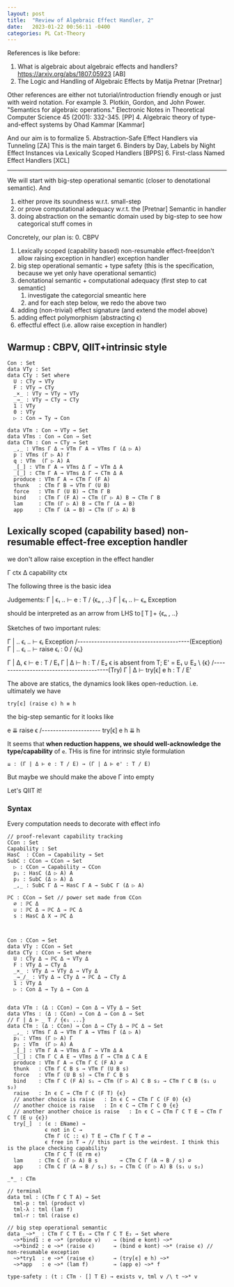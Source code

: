 ```yaml
---
layout: post
title:  "Review of Algebraic Effect Handler, 2"
date:   2023-01-22 00:56:11 -0400
categories: PL Cat-Theory
---
```

References is like before:
1. What is algebraic about algebraic effects and handlers? https://arxiv.org/abs/1807.05923 [AB]
2. The Logic and Handling of Algebraic Effects by Matija Pretnar [Pretnar]

Other references are either not tutorial/introduction friendly enough or just with weird notation. For example
3. Plotkin, Gordon, and John Power. "Semantics for algebraic operations." Electronic Notes in Theoretical Computer Science 45 (2001): 332-345. [PP]
4. Algebraic theory of type-and-effect systems by Ohad Kammar [Kammar]

And our aim is to formalize 
5. Abstraction-Safe Effect Handlers via Tunneling [ZA] This is the main target
6. Binders by Day, Labels by Night Effect Instances via Lexically Scoped Handlers [BPPS]
6. First-class Named Effect Handlers [XCL]
***

We will start with big-step operational semantic (closer to denotational semantic). 
And 
1. either prove its soundness w.r.t. small-step
2. or prove computational adequacy w.r.t. the [Pretnar] Semantic in handler
3. doing abstraction on the semantic domain used by big-step to see how categorical stuff comes in


Concretely, our plan is:
0. CBPV 
1. Lexically scoped (capability based) non-resumable effect-free(don't allow raising exception in handler) exception handler
2. big step operational semantic + type safety (this is the specification, because we yet only have operational semantic)
3. denotational semantic + computational adequacy (first step to cat semantic)
   1. investigate the categorcial smeantic here
   2. and for each step below, we redo the above two
4. adding (non-trivial) effect signature (and extend the model above)
5. adding effect polymorphism (abstracting ϵ)
6. effectful effect (i.e. allow raise exception in handler)

## Warmup : CBPV, QIIT+intrinsic style
```
Con : Set
data VTy : Set
data CTy : Set where
  U : CTy → VTy
  F : VTy → CTy
  _×_ : VTy → VTy → VTy
  _→_ : VTy → CTy → CTy
  1 : VTy
  0 : VTy
  ▷ : Con → Ty → Con

data VTm : Con → VTy → Set 
data VTms : Con → Con → Set
data CTm : Con → CTy → Set
  _,_ : VTms Γ Δ → VTm Γ A → VTms Γ (Δ ▷ A)
  p : VTms (Γ ▷ A) Γ
  q : VTm  (Γ ▷ A) A
  _[_] : VTm Γ A → VTms Δ Γ → VTm Δ A
  _[_] : CTm Γ A → VTms Δ Γ → CTm Δ A
  produce : VTm Γ A → CTm Γ (F A)
  thunk   : CTm Γ B → VTm Γ (U B)
  force   : VTm Γ (U B) → CTm Γ B
  bind    : CTm Γ (F A) → CTm (Γ ▷ A) B → CTm Γ B
  lam     : CTm (Γ ▷ A) B → CTm Γ (A → B)
  app     : CTm Γ (A → B) → CTm (Γ ▷ A) B
```
## Lexically scoped (capability based) non-resumable effect-free exception handler
we don't allow raise exception in the effect handler

Γ ctx
Δ capability ctx

The following three is the basic idea

Judgements:
Γ | ϵ₁ .. ⊢ e : T / {ϵₙ , ..}
Γ | ϵ₁ .. ⊢ ϵₙ Exception


should be interpreted as an arrow from LHS to〚T〛+ {ϵₙ , ..}

Sketches of two important rules:

  Γ | .. ϵᵢ .. ⊢ ϵᵢ Exception
/----------------------------------------(Exception)
  Γ | .. ϵᵢ .. ⊢ raise ϵᵢ : 0 / {ϵᵢ} 

  Γ | Δ, ϵ ⊢ e : T / E₁   Γ | Δ ⊢ h : T / E₂ 
  ϵ is absent from T; E' = E₁ ∪ E₂ \ {ϵ}
/----------------------------------------(Try)
  Γ | Δ ⊢ try[ϵ] e h : T / E'


The above are statics, the dynamics look likes open-reduction. i.e. ultimately we have

`try[ϵ] (raise ϵ) h ≡ h`

the big-step semantic for it looks like 

  e ⇊ raise ϵ
/---------------------
  try[ϵ] e h ⇊ h

It seems that **when reduction happens, we should well-acknowledge the type/capability** of `e`. 
THis is fine for intrinsic style formulation

`⇊ : (Γ | Δ ⊢ e : T / E) → (Γ | Δ ⊢ e' : T / E)`

But maybe we should make the above Γ into empty

Let's QIIT it!

### Syntax

Every computation needs to decorate with effect info
```
// proof-relevant capability tracking
CCon : Set
Capability : Set
HasC  : CCon → Capability → Set
SubC : CCon → CCon → Set
  ▷ : CCon → Capability → CCon
  p₁ : HasC (Δ ▷ A) A
  p₂ : SubC (Δ ▷ A) Δ
  _,_ : SubC Γ Δ → HasC Γ A → SubC Γ (Δ ▷ A)

ℙC : CCon → Set // power set made from CCon
  ∅ : ℙC Δ
  ∪ : ℙC Δ → ℙC Δ → ℙC Δ
  s : HasC Δ X → ℙC Δ 



Con : CCon → Set
data VTy : CCon → Set
data CTy : CCon → Set where
  U : CTy Δ → ℙC Δ → VTy Δ
  F : VTy Δ → CTy Δ
  _×_ : VTy Δ → VTy Δ → VTy Δ
  _→_/_ : VTy Δ → CTy Δ → ℙC Δ → CTy Δ
  1 : VTy Δ
  ▷ : Con Δ → Ty Δ → Con Δ


data VTm : (Δ : CCon) → Con Δ → VTy Δ → Set 
data VTms : (Δ : CCon) → Con Δ → Con Δ → Set
// Γ | Δ ⊢ _ T / {ϵ₁ ...}
data CTm : (Δ : CCon) → Con Δ → CTy Δ → ℙC Δ → Set
  _,_ : VTms Γ Δ → VTm Γ A → VTms Γ (Δ ▷ A)
  p₁ : VTms (Γ ▷ A) Γ
  p₂ : VTm  (Γ ▷ A) A
  _[_] : VTm Γ A → VTms Δ Γ → VTm Δ A
  _[_] : CTm Γ C A E → VTms Δ Γ → CTm Δ C A E
  produce : VTm Γ A → CTm Γ C (F A) ∅
  thunk   : CTm Γ C B s → VTm Γ (U B s)
  force   : VTm Γ (U B s) → CTm Γ C B s
  bind    : CTm Γ C (F A) s₁ → CTm (Γ ▷ A) C B s₂ → CTm Γ C B (s₁ ∪ s₂)
  raise   : In ϵ C → CTm Γ C (F T) {ϵ} 
  // another choice is raise   : In ϵ C → CTm Γ C (F 0) {ϵ} 
  // another choice is raise   : In ϵ C → CTm Γ C 0 {ϵ} 
  // another another choice is raise   : In ϵ C → CTm Γ C T E → CTm Γ C T (E ∪ {ϵ})
  try[_]  : (ϵ : EName) → 
            ϵ not in C →
            CTm Γ (C :: ϵ) T E → CTm Γ C T ∅ →
            ϵ free in T → // this part is the weirdest. I think this is the place checking capability
            CTm Γ C T (E rm ϵ)
  lam     : CTm C (Γ ▷ A) B s       → CTm C Γ (A → B / s) ∅
  app     : CTm C Γ (A → B / s₁) s₂ → CTm C (Γ ▷ A) B (s₁ ∪ s₂)

_*_ : CTm 

// terminal
data tml : (CTm Γ C T A) → Set 
  tml-p : tml (product v)
  tml-λ : tml (lam f)
  tml-r : tml (raise ϵ)

// big step operational semantic
data _~>*_ : CTm Γ C T E₁ → CTm Γ C T E₂ → Set where
  ~>*bind1 : e ~>* (produce v)    → (bind e kont) ~>* 
  ~>*bind2 : e ~>* (raise ϵ)      → (bind e kont) ~>* (raise ϵ) // non-resumable exception
  ~>*try1  : e ~>* (raise ϵ)      → (try[ϵ] e h) ~>* 
  ~>*app   : e ~>* (lam f)        → (app e) ~>* f

```

```
type-safety : (t : CTm ⋅ [] T E) → exists v, tml v /\ t ~>* v



```